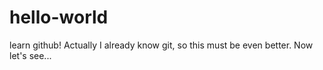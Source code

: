 # hello-world
learn github!
Actually I already know git, so this must be even better.
Now let's see...
